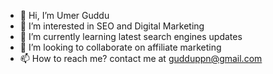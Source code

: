 - 👋 Hi, I’m Umer Guddu
- 👀 I’m interested in SEO and Digital Marketing
- 🌱 I’m currently learning latest search engines updates
- 💞️ I’m looking to collaborate on affiliate marketing
- 📫 How to reach me? contact me at gudduppn@gmail.com

<!---
gudduppn/gudduppn is a ✨ special ✨ repository because its `README.md` (this file) appears on your GitHub profile.
You can click the Preview link to take a look at your changes.
--->
